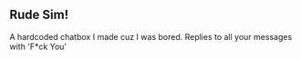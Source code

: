 ## Rude Sim!
A hardcoded chatbox I made cuz I was bored. Replies to all your messages with 'F*ck You'
